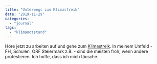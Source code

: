 ```yaml
---
title: "Unterwegs zum Klimastreik"
date: "2019-11-29"
categories: 
  - "journal"
tags: 
  - "klimanotstand"
---
```


Höre jetzt zu arbeiten auf und gehe zum [Klimastreik](https://fridaysforfuture.at/events/2019-11-29-4-weltweiter-streik-von-fridays-for-future). In meinem Umfeld - FH, Schulen, ORF Steiermark z.B. - sind die meisten froh, wenn andere protestieren. Ich hoffe, dass ich mich täusche.

